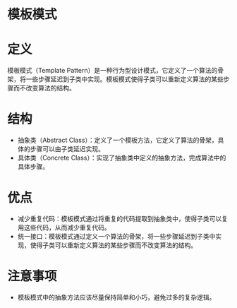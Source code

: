 # 模板模式

# 定义

模板模式（Template Pattern）是一种行为型设计模式，它定义了一个算法的骨架，将一些步骤延迟到子类中实现。模板模式使得子类可以重新定义算法的某些步骤而不改变算法的结构。

# 结构

* 抽象类（Abstract Class）：定义了一个模板方法，它定义了算法的骨架，具体的步骤可以由子类延迟实现。
* 具体类（Concrete Class）：实现了抽象类中定义的抽象方法，完成算法中的具体步骤。

# 优点

* 减少重复代码：模板模式通过将重复的代码提取到抽象类中，使得子类可以复用这些代码，从而减少重复代码。
* 统一接口：模板模式通过定义一个算法的骨架，将一些步骤延迟到子类中实现，使得子类可以重新定义算法的某些步骤而不改变算法的结构。

# 注意事项

* 模板模式中的抽象方法应该尽量保持简单和小巧，避免过多的复杂逻辑。
